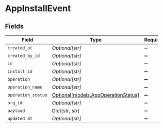 # AppInstallEvent


## Fields

| Field                                                                  | Type                                                                   | Required                                                               | Description                                                            |
| ---------------------------------------------------------------------- | ---------------------------------------------------------------------- | ---------------------------------------------------------------------- | ---------------------------------------------------------------------- |
| `created_at`                                                           | *Optional[str]*                                                        | :heavy_minus_sign:                                                     | N/A                                                                    |
| `created_by_id`                                                        | *Optional[str]*                                                        | :heavy_minus_sign:                                                     | N/A                                                                    |
| `id`                                                                   | *Optional[str]*                                                        | :heavy_minus_sign:                                                     | N/A                                                                    |
| `install_id`                                                           | *Optional[str]*                                                        | :heavy_minus_sign:                                                     | N/A                                                                    |
| `operation`                                                            | *Optional[str]*                                                        | :heavy_minus_sign:                                                     | N/A                                                                    |
| `operation_name`                                                       | *Optional[str]*                                                        | :heavy_minus_sign:                                                     | N/A                                                                    |
| `operation_status`                                                     | [Optional[models.AppOperationStatus]](../models/appoperationstatus.md) | :heavy_minus_sign:                                                     | N/A                                                                    |
| `org_id`                                                               | *Optional[str]*                                                        | :heavy_minus_sign:                                                     | N/A                                                                    |
| `payload`                                                              | Dict[str, *str*]                                                       | :heavy_minus_sign:                                                     | N/A                                                                    |
| `updated_at`                                                           | *Optional[str]*                                                        | :heavy_minus_sign:                                                     | N/A                                                                    |